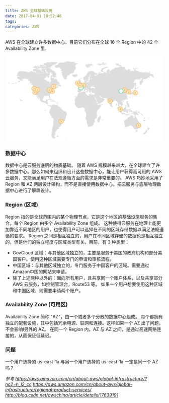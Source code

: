 ```yaml
---
title: AWS 全球基础设施
date: 2017-04-01 10:52:46
tags:
categories: AWS
---
```


AWS 在全球建立许多数据中心，目前它们分布在全球 16 个 Region 中的 42 个 Availability Zone 里.

![](AWS-Global-Infrastructure/AWSGlobalInfrastructure.png)

### 数据中心
数据中心是云服务底层的物质基础。
随着 AWS 规模越来越大，在全球建立了许多数据中心。那么如何来组织和设计这些数据中心，能让用户获得高可用的 AWS 云服务，又能满足用户在法规遵循方面的需求是非常重要的。
AWS 巧妙地采用了 Region 和 AZ 两层设计架构，而不是直接使用数据中心，把云服务与底层物理数据中心进行了解耦设计。

### Region (区域)
Region 指的是全球范围内的某个物理节点，它是这个地区的基础设施服务的集合。每个 Region 由多个 Availability Zone 组成。
这种使得云服务在地理上能更加靠近不同地区的用户，也使得用户可以选择在不同的区域存储数据以满足法规遵循的要求。
Region 之间是相互独立的，用户在不同区域存储的数据也是相互独立的，但是他们的独立程度与区域类型有关。目前，有 3 种类型：
 * GovCloud 区域：与其他区域独立的，主要是服务于美国的政府机构和部分美国客户。使用这种区域需要专门的申请和审核流程。
 * 中国区域：与其他区域独立的，专门服务于中国客户的区域。需要通过Amazon中国的网站来申请。
 * 除了上述两种以外的：面向所有用户，且共享同一个账户体系，以及共享部分 AWS 云服务，如控制管理台，Route53 等。
  如果一个用户想要使用这种区域和中国区域，则需要申请两个账户。

### Availability Zone (可用区)
Availability Zone 简称 "AZ"，由一个或者多个分散的数据中心组成。
每个都拥有独立的配套设施，其中包括冗余电源、联网和连接。这样如果一个 AZ 出了问题，不会影响l另外的 AZ。
在同一个 Region 内，AZ 与 AZ 之间，是通过高速网络连接的，从而保证低延迟。
 
### 问题
一个用户选择的 us-east-1a 与另一个用户选择的 us-east-1a 一定是同一个 AZ 吗？
 
*参考*
*https://aws.amazon.com/cn/about-aws/global-infrastructure/?nc2=h_l2_cc*
*https://aws.amazon.com/cn/about-aws/global-infrastructure/regional-product-services/*
*http://blog.csdn.net/awschina/article/details/17639191*